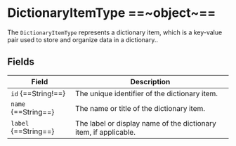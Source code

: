 # DictionaryItemType ==~object~==

The `DictionaryItemType` represents a dictionary item, which is a key-value pair used to store and organize data in a dictionary.. 

## Fields

| Field                 | Description                                                                 |
|-----------------------|-----------------------------------------------------------------------------|
| `id` {==String!==}    | The unique identifier of the dictionary item.                               |
| `name` {==String==}   | The name or title of the dictionary item.                                   |
| `label` {==String==}  | The label or display name of the dictionary item, if applicable.            |
